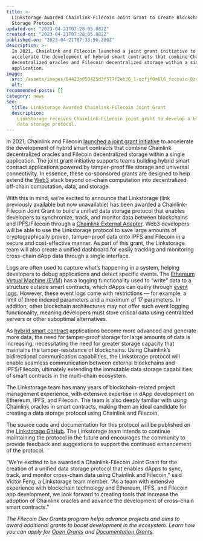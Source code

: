 ```yaml
---
title: >-
  Linkstorage Awarded Chainlink-Filecoin Joint Grant to Create Blockchain Data
  Storage Protocol
updated-on: "2023-04-21T07:28:05.882Z"
created-on: "2023-04-21T07:28:05.882Z"
published-on: "2023-04-21T07:33:56.200Z"
description: >-
  In 2021, Chainlink and Filecoin launched a joint grant initiative to
  accelerate the development of hybrid smart contracts that combine Chainlink
  decentralized oracles and Filecoin decentralized storage within a single
  application.
image:
  src: /assets/images/64423b050425d3f577f2eb36_1-qzfjf0m6l6_fzcxuic-8zg.png
  alt:
recommended-posts: []
category: news
seo:
  title: LinkStorage Awarded Chainlink-Filecoin Joint Grant
  description:
    LinkStorage receives Chainlink-Filecoin joint grant to develop a blockchain
    data storage protocol.
---
```


In 2021, Chainlink and Filecoin [launched a joint grant initiative](https://blog.chain.link/announcing-the-chainlink-and-filecoin-joint-grant-program/) to accelerate the development of hybrid smart contracts that combine Chainlink decentralized oracles and Filecoin decentralized storage within a single application. The joint grant initiative supports teams building hybrid smart contract applications powered by tamper-proof file storage and universal connectivity. In essence, these co-sponsored grants are designed to help extend the [Web3](https://blog.chain.link/web3/) stack beyond on-chain computation into decentralized off-chain computation, data, and storage.

With this in mind, we’re excited to announce that Linkstorage (link previously available but now unavailable) has been awarded a Chainlink-Filecoin Joint Grant to build a unified data storage protocol that enables developers to synchronize, track, and monitor data between blockchains and IPFS/Filecoin through a [Chainlink External Adapter](https://docs.chain.link/docs/external-adapters/). Web3 developers will be able to use the Linkstorage protocol to save large amounts of cryptographically proven, tamper-proof data onto IPFS and Filecoin in a secure and cost-effective manner. As part of this grant, the Linkstorage team will also create a unified dashboard for easily tracking and monitoring cross-chain dApp data through a single interface.

Logs are often used to capture what’s happening in a system, helping developers to debug applications and detect specific events. The [Ethereum Virtual Machine (EVM)](https://ethereum.org/en/developers/docs/evm/) has a logging functionality used to “write” data to a structure outside smart contracts, which dApps can query through [event logs](https://blog.chain.link/events-and-logging-in-solidity/). However, these event logs come with restrictions — for example, a limit of three indexed parameters and a maximum of 17 parameters. In addition, other blockchain architectures may not offer such event logging functionality, meaning developers must store critical data using centralized servers or other suboptimal alternatives.

As [hybrid smart contract](https://blog.chain.link/hybrid-smart-contracts-explained/) applications become more advanced and generate more data, the need for tamper-proof storage for large amounts of data is increasing, necessitating the need for greater storage capacity that maintains the tamper-resistance of blockchains. Using Chainlink’s bidirectional communication capabilities, the Linkstorage protocol will enable seamless communication between external blockchains and IPFS/Filecoin, ultimately extending the immutable data storage capabilities of smart contracts in the multi-chain ecosystem.

The Linkstorage team has many years of blockchain-related project management experience, with extensive expertise in dApp development on Ethereum, IPFS, and Filecoin. The team is also deeply familiar with using Chainlink oracles in smart contracts, making them an ideal candidate for creating a data storage protocol using Chainlink and Filecoin.

The source code and documentation for this protocol will be published on the [Linkstorage GitHub](https://github.com/linkstorage). The Linkstorage team intends to continue maintaining the protocol in the future and encourages the community to provide feedback and suggestions to support the continued enhancement of the protocol.

“We’re excited to be awarded a Chainlink-Filecoin Joint Grant for the creation of a unified data storage protocol that enables dApps to sync, track, and monitor cross-chain data using Chainlink and Filecoin,” said Victor Feng, a Linkstorage team member. “As a team with extensive experience with blockchain technology and Ethereum, IPFS, and Filecoin app development, we look forward to creating tools that increase the adoption of Chainlink oracles and advance the development of cross-chain smart contracts.”

_The Filecoin Dev Grants program helps advance projects and aims to award additional grants to boost development in the ecosystem. Learn how you can apply for [Open Grants](https://github.com/filecoin-project/devgrants/blob/master/Program%20Resources/Open%20Grants%20README.md) and [Documentation Grants](https://github.com/filecoin-project/devgrants/blob/master/Program%20Resources/Documentation%20Enhancement%20Grants%20README.md)._
